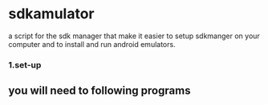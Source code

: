 # sdkamulator
a script for the sdk manager that make it easier to setup sdkmanger on 
your computer and to install and run android emulators.

### 1.set-up
## you will need to following programs

